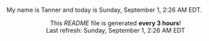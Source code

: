 My name is Tanner and today is Sunday, September 1, 2:26 AM EDT.

<p align="center">This <i>README</i> file is generated <b>every 3 hours</b>!</br>Last refresh: Sunday, September 1, 2:26 AM EDT<br /></p>
